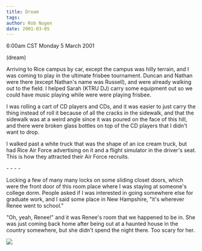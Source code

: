 ```yaml
---
title: Dream
tags: 
author: Rob Nugen
date: 2001-03-05
---
```


<title>Dream: Ultimate at Rice, ice cream air force, Renee!!</title>
<p class=date>6:00am CST Monday 5 March 2001</p>
<p class=note>(dream)</p>

<p class=dream>Arriving to Rice campus by car, except the campus was
hilly terrain, and I was coming to play in the ultimate frisbee
tournament.  Duncan and Nathan were there (except Nathan's name was
Russell), and were already walking out to the field.  I helped Sarah
(KTRU DJ) carry some equipment out so we could have music playing
while were were playing frisbee.</p>

<p class=dream>I was rolling a cart of CD players and CDs, and it was
easier to just carry the thing instead of roll it because of all the
cracks in the sidewalk, and that the sidewalk was at a weird angle
since it was poured on the face of this hill, and there were broken
glass bottles on top of the CD players that I didn't want to drop.</p>

<p class=dream>I walked past a white truck that was the shape of an
ice cream truck, but had Rice Air Force advertising on it and a flight
simulator in the driver's seat.  This is how they attracted their Air
Force recruits.</p>

<p>- - - -</p>

<p class=dream>Locking a few of many many locks on some sliding closet
doors, which were the front door of this room place where I was staying
at someone's college dorm.  People asked if I was interested in going
somewhere else for graduate work, and I said some place in New
Hampshire, "it's wherever Renee went to school."</p>

<p class=dream>"Oh, yeah, Renee!" and it was Renee's room that we
happened to be in.  She was just coming back home after being out at a
haunted house in the country somewhere, but she didn't spend the night
there.  Too scary for her.</p>

<p><img src='/images/rob/wL-ROB.gif'/></p>

